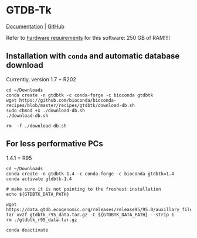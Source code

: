 # GTDB-Tk

[Documentation](https://ecogenomics.github.io/GTDBTk/) | [GitHub](https://github.com/Ecogenomics/GTDBTk)

Refer to [hardware requirements](https://ecogenomics.github.io/GTDBTk/installing/index.html#hardware-requirements) for this software: 250 GB of RAM!!!!

## Installation with `conda` and automatic database download

Currently, version 1.7  + R202

```
cd ~/Downloads
conda create -n gtdbtk -c conda-forge -c bioconda gtdbtk
wget https://github.com/bioconda/bioconda-recipes/blob/master/recipes/gtdbtk/download-db.sh
sudo chmod +x ./download-db.sh
./download-db.sh

rm  -f ./download-db.sh
```


## For less performative PCs

1.4.1 + R95

```
cd ~/Downloads
conda create -n gtdbtk-1.4 -c conda-forge -c bioconda gtdbtk=1.4
conda activate gtdbtk-1.4

# make sure it is not pointing to the freshest installation
echo ${GTDBTK_DATA_PATH}

wget https://data.gtdb.ecogenomic.org/releases/release95/95.0/auxillary_files/gtdbtk_r95_data.tar.gz
tar xvzf gtdbtk_r95_data.tar.gz -C ${GTDBTK_DATA_PATH} --strip 1
rm ./gtdbtk_r95_data.tar.gz

conda deactivate
```
